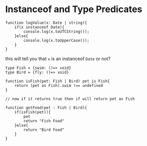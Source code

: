 # Instanceof and Type Predicates

    function logValue(x: Date | string){
        if(x instanceof Date){
            console.log(x.toUTCString());
        }else{
            console.log(x.toUpperCase());
        }
    }

this will tell you that `x` is an instanceof `Date` or not?


    type Fish = {swim: ()=> void}
    type Bird = {fly: ()=> void}

    function isFish(pet: Fish | Bird) pet is Fish{
        return (pet as Fish).swim !== undefined
    }

    // now if it returns true then if will return pet as Fish

    function getFood(pet : Fish | Bird){
        if(isFish(pet)){
            pet
            return "Fish Food"
        }else{
            return "Bird Food"
        }
    }